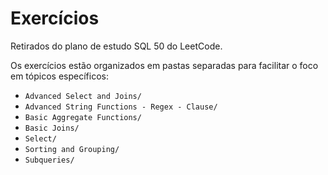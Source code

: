 # Exercícios

Retirados do plano de estudo SQL 50 do LeetCode.

Os exercícios estão organizados em pastas separadas para facilitar o foco em tópicos específicos:

- `Advanced Select and Joins/`
- `Advanced String Functions - Regex - Clause/`
- `Basic Aggregate Functions/`
- `Basic Joins/`
- `Select/`
- `Sorting and Grouping/`
- `Subqueries/`

